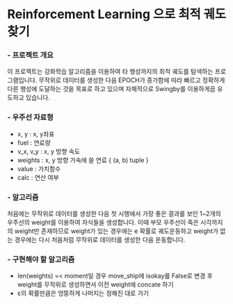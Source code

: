 # Reinforcement Learning 으로 최적 궤도 찾기

### - 프로젝트 개요

이 프로젝트는 강화학습 알고리즘을 이용하여 타 행성까지의 최적 궤도를 탐색하는 프로그램입니다. 무작위로 데이터를 생성한 다음 EPOCH가 증가함에 따라 빠르고 정확하게 다른 행성에 도달하는 것을 목표로 하고 있으며 자체적으로 Swingby를 이용하게끔 유도하고 있습니다.

### - 우주선 자료형

- x, y : x, y좌표
- fuel : 연료량
- v_x, v_y : x, y 방향 속도
- weights : x, y 방향 가속에 쓸 연료 { (a, b) tuple }
- value : 가치함수
- calc : 연산 여부

### - 알고리즘

처음에는 무작위로 데이터를 생성한 다음 첫 시행에서 가장 좋은 결과를 보인 1~2개의 우주선의 weight를 이용하여 자식들을 생성합니다. 이때 부모 우주선이 죽은 시각까지의 weight만 존재하므로 weight가 있는 경우에는 e 확률로 궤도운동하고 weight가 없는 경우에는 다시 처음처럼 무작위로 데이터를 생성한 다음 운동합니다.

### - 구현해야 할 알고리즘

- len(weights) =< moment일 경우 move_ship에 isokay를 False로 변경 후 weight를 무작위로 생성하면서 이전 weight에 concate 하기
- ɛ의 확률만큼은 엉뚱하게 나머지는 정해진 대로 가기
